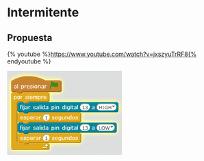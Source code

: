 
# Intermitente

## Propuesta

{% youtube %}https://www.youtube.com/watch?v=jxszyuTrRF8{% endyoutube %}




<img src="img/ledintermitente.png" width="268" height="197" />






